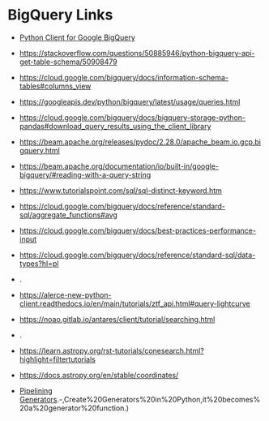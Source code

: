 # BigQuery Links
<!-- fs -->
- [Python Client for Google BigQuery](https://googleapis.dev/python/bigquery/latest/index.html)

- https://stackoverflow.com/questions/50885946/python-bigquery-api-get-table-schema/50908479
- https://cloud.google.com/bigquery/docs/information-schema-tables#columns_view
- https://googleapis.dev/python/bigquery/latest/usage/queries.html
- https://cloud.google.com/bigquery/docs/bigquery-storage-python-pandas#download_query_results_using_the_client_library
- https://beam.apache.org/releases/pydoc/2.28.0/apache_beam.io.gcp.bigquery.html
- https://beam.apache.org/documentation/io/built-in/google-bigquery/#reading-with-a-query-string
- https://www.tutorialspoint.com/sql/sql-distinct-keyword.htm
- https://cloud.google.com/bigquery/docs/reference/standard-sql/aggregate_functions#avg
- https://cloud.google.com/bigquery/docs/best-practices-performance-input
- https://cloud.google.com/bigquery/docs/reference/standard-sql/data-types?hl=pl
- .
- https://alerce-new-python-client.readthedocs.io/en/main/tutorials/ztf_api.html#query-lightcurve
- https://noao.gitlab.io/antares/client/tutorial/searching.html
- .
- https://learn.astropy.org/rst-tutorials/conesearch.html?highlight=filtertutorials
- https://docs.astropy.org/en/stable/coordinates/

- [Pipelining Generators](https://www.programiz.com/python-programming/generator#:~:text=at%20a%20time).-,Create%20Generators%20in%20Python,it%20becomes%20a%20generator%20function.)

<!-- fe BQ links -->
